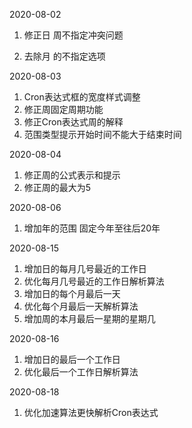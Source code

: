 2020-08-02

1. 修正日 周不指定冲突问题

2. 去除月 的不指定选项



2020-08-03

1. Cron表达式框的宽度样式调整
2. 修正周固定周期功能
3. 修正Cron表达式周的解释
4. 范围类型提示开始时间不能大于结束时间



2020-08-04

1. 修正周的公式表示和提示
2. 修正周的最大为5



2020-08-06

1. 增加年的范围 固定今年至往后20年



2020-08-15

1. 增加日的每月几号最近的工作日
2. 优化每月几号最近的工作日解析算法
3. 增加日的每个月最后一天
4. 优化每个月最后一天解析算法
5. 增加周的本月最后一星期的星期几



2020-08-16

1. 增加日的最后一个工作日
2. 优化最后一个工作日解析算法



2020-08-18

1. 优化加速算法更快解析Cron表达式